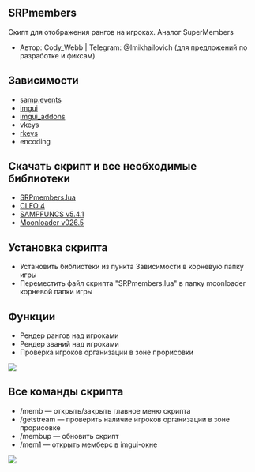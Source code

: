 ## SRPmembers
Скипт для отображения рангов на игроках. Аналог SuperMembers
- Автор: Cody_Webb | Telegram: @Imikhailovich (для предложений по разработке и фиксам)

## Зависимости
- [samp.events](https://www.blast.hk/threads/14624/)
- [imgui](https://www.blast.hk/threads/19292/)
- [imgui_addons](https://www.blast.hk/threads/27544/)
- vkeys
- [rkeys](https://www.blast.hk/threads/27488/)
- encoding

## Скачать скрипт и все необходимые библиотеки
-   [SRPmembers.lua](https://drive.google.com/file/d/1-gtuVExgKkQeWfSW0HYzx-xocGLldeyg/view?usp=sharing)
-   [CLEO 4](https://cleo.li)
-   [SAMPFUNCS v5.4.1](https://www.blast.hk/threads/17/)
-   [Moonloader v026.5](https://www.blast.hk/threads/13305/)

## Установка скрипта

- Установить библиотеки из пункта Зависимости в корневую папку игры
- Переместить файл скрипта "SRPmembers.lua" в папку moonloader корневой папки игры

## Функции

- Рендер рангов над игроками
- Рендер званий над игроками
- Проверка игроков организации в зоне прорисовки

![ ](https://i.imgur.com/KrIW4b8.png)

## Все команды скрипта

- /memb — открыть/закрыть главное меню скрипта
- /getstream — проверить наличие игроков организации в зоне прорисовке
- /membup — обновить скрипт
- /mem1 — открыть мемберс в imgui-окне

![ ](https://i.imgur.com/J4k5XKy.png)